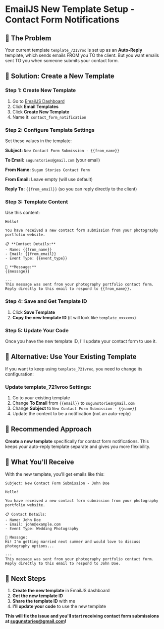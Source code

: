 # EmailJS New Template Setup - Contact Form Notifications

## 🎯 **The Problem**
Your current template `template_721vroo` is set up as an **Auto-Reply** template, which sends emails FROM you TO the client. But you want emails sent TO you when someone submits your contact form.

## 🔧 **Solution: Create a New Template**

### **Step 1: Create New Template**
1. Go to [EmailJS Dashboard](https://dashboard.emailjs.com/)
2. Click **Email Templates**
3. Click **Create New Template**
4. Name it: `contact_form_notification`

### **Step 2: Configure Template Settings**
Set these values in the template:

**Subject:** `New Contact Form Submission - {{from_name}}`

**To Email:** `sugunstories@gmail.com` (your email)

**From Name:** `Sugun Stories Contact Form`

**From Email:** Leave empty (will use default)

**Reply To:** `{{from_email}}` (so you can reply directly to the client)

### **Step 3: Template Content**
Use this content:

```
Hello!

You have received a new contact form submission from your photography portfolio website.

📋 **Contact Details:**
- Name: {{from_name}}
- Email: {{from_email}}
- Event Type: {{event_type}}

💬 **Message:**
{{message}}

---
This message was sent from your photography portfolio contact form.
Reply directly to this email to respond to {{from_name}}.
```

### **Step 4: Save and Get Template ID**
1. Click **Save Template**
2. **Copy the new template ID** (it will look like `template_xxxxxxx`)

### **Step 5: Update Your Code**
Once you have the new template ID, I'll update your contact form to use it.

## 🧪 **Alternative: Use Your Existing Template**

If you want to keep using `template_721vroo`, you need to change its configuration:

### **Update template_721vroo Settings:**
1. Go to your existing template
2. Change **To Email** from `{{email}}` to `sugunstories@gmail.com`
3. Change **Subject** to `New Contact Form Submission - {{name}}`
4. Update the content to be a notification (not an auto-reply)

## 🎯 **Recommended Approach**

**Create a new template** specifically for contact form notifications. This keeps your auto-reply template separate and gives you more flexibility.

## 📧 **What You'll Receive**

With the new template, you'll get emails like this:

```
Subject: New Contact Form Submission - John Doe

Hello!

You have received a new contact form submission from your photography portfolio website.

📋 Contact Details:
- Name: John Doe
- Email: john@example.com
- Event Type: Wedding Photography

💬 Message:
Hi! I'm getting married next summer and would love to discuss photography options...

---
This message was sent from your photography portfolio contact form.
Reply directly to this email to respond to John Doe.
```

## 🚀 **Next Steps**

1. **Create the new template** in EmailJS dashboard
2. **Get the new template ID**
3. **Share the template ID** with me
4. **I'll update your code** to use the new template

**This will fix the issue and you'll start receiving contact form submissions at sugunstories@gmail.com!** 